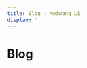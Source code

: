 ```yaml
---
title: Blog - Meiwang Li
display: ''
---
```


<div class="prose m-auto mb-8 select-none">
  <h1 class="mb-0">
    Blog
  </h1>
</div>

<ListPosts />
